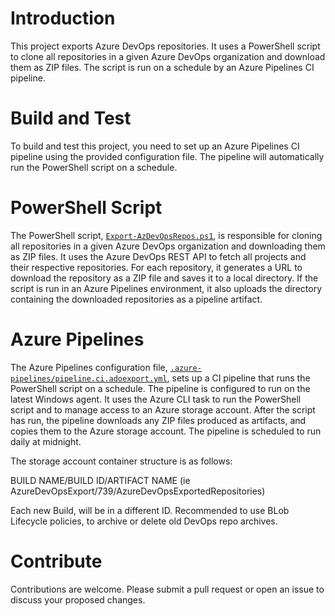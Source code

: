 # Introduction
This project exports Azure DevOps repositories. It uses a PowerShell script to clone all repositories in a given Azure DevOps organization and download them as ZIP files. The script is run on a schedule by an Azure Pipelines CI pipeline.

# Build and Test
To build and test this project, you need to set up an Azure Pipelines CI pipeline using the provided configuration file. The pipeline will automatically run the PowerShell script on a schedule.

# PowerShell Script
The PowerShell script, [`Export-AzDevOpsRepos.ps1`](Export-AzDevOpsRepos.ps1), is responsible for cloning all repositories in a given Azure DevOps organization and downloading them as ZIP files. It uses the Azure DevOps REST API to fetch all projects and their respective repositories. For each repository, it generates a URL to download the repository as a ZIP file and saves it to a local directory. If the script is run in an Azure Pipelines environment, it also uploads the directory containing the downloaded repositories as a pipeline artifact.

# Azure Pipelines
The Azure Pipelines configuration file, [`.azure-pipelines/pipeline.ci.adoexport.yml`](.azure-pipelines/pipeline.ci.adoexport.yml), sets up a CI pipeline that runs the PowerShell script on a schedule. The pipeline is configured to run on the latest Windows agent. It uses the Azure CLI task to run the PowerShell script and to manage access to an Azure storage account. After the script has run, the pipeline downloads any ZIP files produced as artifacts, and copies them to the Azure storage account. The pipeline is scheduled to run daily at midnight.

The storage account container structure is as follows:

BUILD NAME/BUILD ID/ARTIFACT NAME (ie AzureDevOpsExport/739/AzureDevOpsExportedRepositories)

Each new Build, will be in a different ID. Recommended to use BLob Lifecycle policies, to archive or delete old DevOps repo archives.

# Contribute
Contributions are welcome. Please submit a pull request or open an issue to discuss your proposed changes.